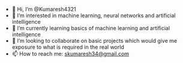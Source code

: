 - 👋 Hi, I’m @Kumaresh4321
- 👀 I’m interested in machine learning, neural networks and artificial intelligence
- 🌱 I’m currently learning basics of machine learning and artificial intelligence
- 💞️ I’m looking to collaborate on basic projects which would give me exposure to what is required in the real world
- 📫 How to reach me: skumaresh34@gmail.com


